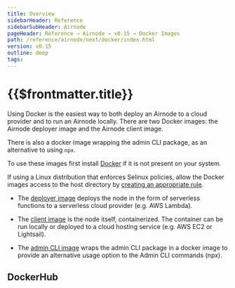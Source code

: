 ```yaml
---
title: Overview
sidebarHeader: Reference
sidebarSubHeader: Airnode
pageHeader: Reference → Airnode → v0.15 → Docker Images
path: /reference/airnode/next/docker/index.html
version: v0.15
outline: deep
tags:
---
```


<VersionWarning/>

<PageHeader/>

<SearchHighlight/>

<FlexStartTag/>

# {{$frontmatter.title}}

Using Docker is the easiest way to both deploy an Airnode to a cloud provider
and to run an Airnode locally. There are two Docker images: the Airnode deployer
image and the Airnode client image.

There is also a docker image wrapping the admin CLI package, as an alternative
to using `npx`.

To use these images first install [Docker](https://docs.docker.com/get-docker/)
if it is not present on your system.

If using a Linux distribution that enforces Selinux policies, allow the Docker
images access to the host directory by
[creating an appropriate rule](https://stackoverflow.com/questions/24288616/permission-denied-on-accessing-host-directory-in-docker).

- The [deployer image](/reference/airnode/next/docker/deployer-image.md) deploys
  the node in the form of serverless functions to a serverless cloud provider
  (e.g. AWS Lambda).

- The [client image](/reference/airnode/next/docker/client-image.md) is the node
  itself, containerized. The container can be run locally or deployed to a cloud
  hosting service (e.g. AWS EC2 or Lightsail).

- The [admin CLI image](/reference/airnode/next/docker/admin-cli-image.md) wraps
  the admin CLI package in a docker image to provide an alternative usage option
  to the Admin CLI commands (npx).

## DockerHub

<DockerHubImages/>

<FlexEndTag/>
